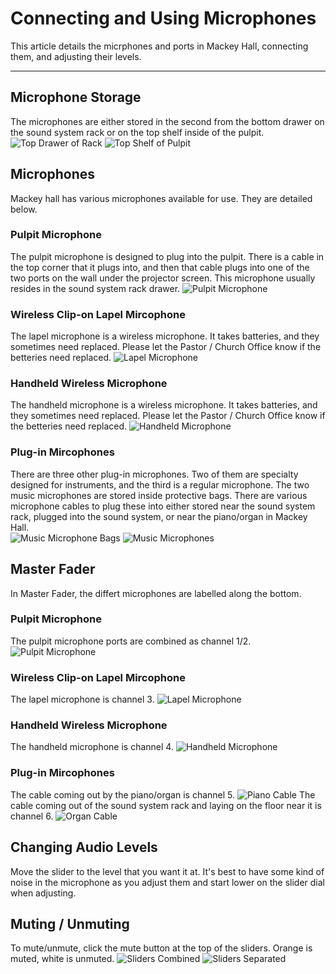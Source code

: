 # Connecting and Using Microphones

This article details the micrphones and ports in Mackey Hall, connecting them, and adjusting their levels.

---

## Microphone Storage
  The microphones are either stored in the second from the bottom drawer on the sound system rack or on the top shelf inside of the pulpit. 
  ![Top Drawer of Rack](../../assets/images/audio/microphones/sound_system_rack_top_drawer.png)
  ![Top Shelf of Pulpit](../../assets/images/audio/microphones/pulpit_top_shelf.png)

## Microphones
  Mackey hall has various microphones available for use. They are detailed below.

### Pulpit Microphone
  The pulpit microphone is designed to plug into the pulpit. There is a cable in the top corner that it plugs into, and then that cable plugs into one of the two ports on the wall under the projector screen. This microphone usually resides in the sound system rack drawer.
  ![Pulpit Microphone](../../assets/images/audio/microphones/pulpit_microphone.png)

### Wireless Clip-on Lapel Mircophone
  The lapel microphone is a wireless microphone. It takes batteries, and they sometimes need replaced. Please let the Pastor / Church Office know if the betteries need replaced.
  ![Lapel Microphone](../../assets/images/audio/microphones/lapel_microphone.png)

### Handheld Wireless Microphone
  The handheld microphone is a wireless microphone. It takes batteries, and they sometimes need replaced. Please let the Pastor / Church Office know if the betteries need replaced.
  ![Handheld Microphone](../../assets/images/audio/microphones/handheld_microphone.png)

### Plug-in Mircophones
  There are three other plug-in microphones. Two of them are specialty designed for instruments, and the third is a regular microphone. The two music microphones are stored inside protective bags. There are various microphone cables to plug these into either stored near the sound system rack, plugged into the sound system, or near the piano/organ in Mackey Hall.  
  ![Music Microphone Bags](../../assets/images/audio/microphones/music_microphone_bags.png)
  ![Music Microphones](../../assets/images/audio/microphones/music_microphone.png)

## Master Fader
  In Master Fader, the differt microphones are labelled along the bottom.

### Pulpit Microphone
  The pulpit microphone ports are combined as channel 1/2.
  ![Pulpit Microphone](../../assets/images/audio/microphones/master_fader_pulpit.png)

### Wireless Clip-on Lapel Mircophone
  The lapel microphone is channel 3.
  ![Lapel Microphone](../../assets/images/audio/microphones/master_fader_lapel.png)

### Handheld Wireless Microphone
  The handheld microphone is channel 4.
  ![Handheld Microphone](../../assets/images/audio/microphones/master_fader_handheld.png)

### Plug-in Mircophones
  The cable coming out by the piano/organ is channel 5.
  ![Piano Cable](../../assets/images/audio/microphones/master_fader_piano.png)
  The cable coming out of the sound system rack and laying on the floor near it is channel 6.
  ![Organ Cable](../../assets/images/audio/microphones/master_fader_organ.png)

## Changing Audio Levels
  Move the slider to the level that you want it at. It's best to have some kind of noise in the microphone as you adjust them and start lower on the slider dial when adjusting.

## Muting / Unmuting
  To mute/unmute, click the mute button at the top of the sliders. Orange is muted, white is unmuted.
  ![Sliders Combined](../../assets/images/audio/computer_audio/ipad_combined_computer_mute.png)
  ![Sliders Separated](../../assets/images/audio/computer_audio/ipad_separate_computer_mute.png)